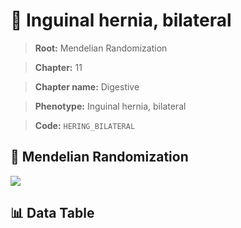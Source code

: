 # 🧪 Inguinal hernia, bilateral

> **Root:** Mendelian Randomization

> **Chapter:** 11  

> **Chapter name:** Digestive

> **Phenotype:** Inguinal hernia, bilateral  

> **Code:** `HERING_BILATERAL`

## 🧬 Mendelian Randomization  

<img src="/MR/Figures/Forward/HERING_BILATERAL.png"/>

## 📊 Data Table

<CsvTableMRF src="/MR_Data/Forward/HERING_BILATERAL.csv"/>
